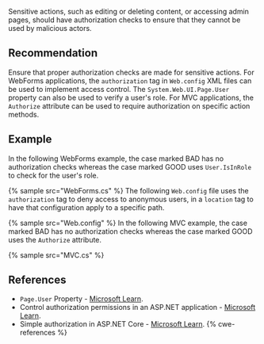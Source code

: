 Sensitive actions, such as editing or deleting content, or accessing admin pages, should have authorization checks to ensure that they cannot be used by malicious actors.


## Recommendation
Ensure that proper authorization checks are made for sensitive actions. For WebForms applications, the `authorization` tag in `Web.config` XML files can be used to implement access control. The `System.Web.UI.Page.User` property can also be used to verify a user's role. For MVC applications, the `Authorize` attribute can be used to require authorization on specific action methods.


## Example
In the following WebForms example, the case marked BAD has no authorization checks whereas the case marked GOOD uses `User.IsInRole` to check for the user's role.

{% sample src="WebForms.cs" %}
The following `Web.config` file uses the `authorization` tag to deny access to anonymous users, in a `location` tag to have that configuration apply to a specific path.

{% sample src="Web.config" %}
In the following MVC example, the case marked BAD has no authorization checks whereas the case marked GOOD uses the `Authorize` attribute.

{% sample src="MVC.cs" %}

## References
* `Page.User` Property - [Microsoft Learn](https://learn.microsoft.com/en-us/dotnet/api/system.web.ui.page.user?view=netframework-4.8.1#system-web-ui-page-user).
* Control authorization permissions in an ASP.NET application - [Microsoft Learn](https://learn.microsoft.com/en-us/troubleshoot/developer/webapps/aspnet/www-authentication-authorization/authorization-permissions).
* Simple authorization in ASP.NET Core - [Microsoft Learn](https://learn.microsoft.com/en-us/aspnet/core/security/authorization/simple?view=aspnetcore-7.0).
{% cwe-references %}
